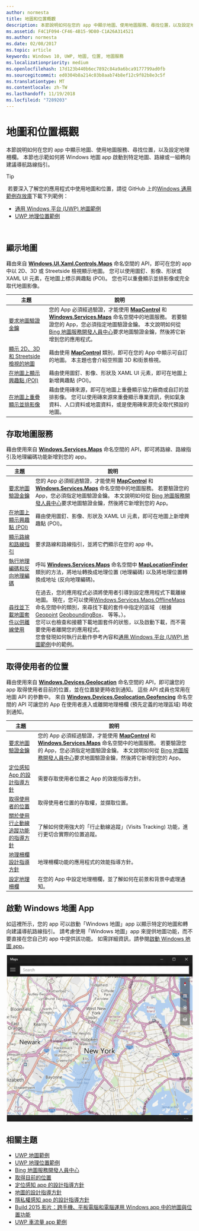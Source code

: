 ```yaml
---
author: normesta
title: 地圖和位置概觀
description: 本節說明如何在您的 app 中顯示地圖、使用地圖服務、尋找位置，以及設定地理柵欄。 本節也示範如何將 Windows 地圖應用程式啟動到特定地圖、路線或一組轉向建議導航路線指引。
ms.assetid: F4C1F094-CF46-4B15-9D80-C1A26A314521
ms.author: normesta
ms.date: 02/08/2017
ms.topic: article
keywords: Windows 10, UWP, 地圖, 位置, 地圖服務
ms.localizationpriority: medium
ms.openlocfilehash: 17d123b440b6ec7892c84a9a6bca9177799ad0fb
ms.sourcegitcommit: ed0304b8a214c03b8aab74b8ef12c9f82b8e3c5f
ms.translationtype: MT
ms.contentlocale: zh-TW
ms.lasthandoff: 11/19/2018
ms.locfileid: "7289203"
---
```

# <a name="maps-and-location-overview"></a>地圖和位置概觀




本節說明如何在您的 app 中顯示地圖、使用地圖服務、尋找位置，以及設定地理柵欄。 本節也示範如何將 Windows 地圖 app 啟動到特定地圖、路線或一組轉向建議導航路線指引。

> [!TIP]
> 若要深入了解您的應用程式中使用地圖和位置，請從 GitHub 上的[Windows 通用範例存放庫](http://go.microsoft.com/fwlink/p/?LinkId=619979)下載下列範例：
-   [通用 Windows 平台 (UWP) 地圖範例](http://go.microsoft.com/fwlink/p/?LinkId=619977)
-   [UWP 地理位置範例](http://go.microsoft.com/fwlink/p/?linkid=533278)

 

## <a name="display-maps"></a>顯示地圖


藉由來自 [**Windows.UI.Xaml.Controls.Maps**](https://msdn.microsoft.com/library/windows/apps/dn610751) 命名空間的 API，即可在您的 app 中以 2D、3D 或 Streetside 檢視顯示地圖。 您可以使用圖釘、影像、形狀或 XAML UI 元素，在地圖上標示興趣點 (POI)。 您也可以重疊顯示並排影像或完全取代地圖影像。

| 主題 | 說明 |
|-------|-------------|
| [要求地圖驗證金鑰](authentication-key.md) | 您的 App 必須經過驗證，才能使用 [**MapControl**](https://msdn.microsoft.com/library/windows/apps/dn637004) 和 [**Windows.Services.Maps**](https://msdn.microsoft.com/library/windows/apps/dn636979) 命名空間中的地圖服務。 若要驗證您的 App，您必須指定地圖驗證金鑰。 本文說明如何從 [Bing 地圖服務開發人員中心](https://www.bingmapsportal.com/)要求地圖驗證金鑰，然後將它新增到您的應用程式。 |
| [顯示 2D、3D 和 Streetside 檢視的地圖](display-maps.md) | 藉由使用 [**MapControl**](https://msdn.microsoft.com/library/windows/apps/dn637004) 類別，即可在您的 App 中顯示可自訂的地圖。 本主題也會介紹空照圖 3D 和街景檢視。 |
| [在地圖上顯示興趣點 (POI)](display-poi.md) | 藉由使用圖釘、影像、形狀及 XAML UI 元素，即可在地圖上新增興趣點 (POI)。 |
| [在地圖上重疊顯示並排影像](overlay-tiled-images.md) | 藉由使用磚來源，即可在地圖上重疊顯示協力廠商或自訂的並排影像。 您可以使用磚來源來重疊顯示專業資訊，例如氣象資料、人口資料或地震資料，或是使用磚來源完全取代預設的地圖。 |



## <a name="access-map-services"></a>存取地圖服務

藉由使用來自 [**Windows.Services.Maps**](https://msdn.microsoft.com/library/windows/apps/dn636979) 命名空間的 API，即可將路線、路線指引及地理編碼功能新增到您的 app。

| 主題 | 說明 |
|-----------------------------------------------------------|-----------------------------------------------------------------------------------------------------------------------------------------------------------------------------------------------------------------------------------------------------------------------------------------------------------------------------------------------|
| [要求地圖驗證金鑰](authentication-key.md) | 您的 App 必須經過驗證，才能使用 [**MapControl**](https://msdn.microsoft.com/library/windows/apps/dn637004) 和 [**Windows.Services.Maps**](https://msdn.microsoft.com/library/windows/apps/dn636979) 命名空間中的地圖服務。 若要驗證您的 App，您必須指定地圖驗證金鑰。 本文說明如何從 [Bing 地圖服務開發人員中心](https://www.bingmapsportal.com/)要求地圖驗證金鑰，然後將它新增到您的 App。 |
| [在地圖上顯示興趣點 (POI)](display-poi.md) | 藉由使用圖釘、影像、形狀及 XAML UI 元素，即可在地圖上新增興趣點 (POI)。 |
| [顯示路線和路線指引](routes-and-directions.md) | 要求路線和路線指引，並將它們顯示在您的 app 中。 |
| [執行地理編碼和反向地理編碼](geocoding.md) | 呼叫 [**Windows.Services.Maps**](https://msdn.microsoft.com/library/windows/apps/dn636979) 命名空間中 [**MapLocationFinder**](https://msdn.microsoft.com/library/windows/apps/dn627550) 類別的方法，將地址轉換成地理位置 (地理編碼) 以及將地理位置轉換成地址 (反向地理編碼)。 |
| [尋找並下載地圖套件以供離線使用](https://docs.microsoft.com/uwp/api/windows.services.maps.offlinemaps)| 在過去，您的應用程式必須將使用者引導到設定應用程式下載離線地圖。 現在，您可以使用[Windows.Services.Maps.OfflineMaps](https://docs.microsoft.com/en-us/uwp/api/windows.services.maps.offlinemaps)命名空間中的類別，來尋找下載的套件中指定的區域 （根據[Geopoint](https://docs.microsoft.com/uwp/api/Windows.Devices.Geolocation.Geopoint) [GeoboundingBox](https://docs.microsoft.com/en-us/uwp/api/windows.devices.geolocation.geoboundingbox)、 等等。）。 <br> 您可以也檢查和接聽下載地圖套件的狀態，以及啟動下載，而不需要使用者離開您的應用程式。 <br> 您會發現如何執行此動作參考內容和[通用 Windows 平台 (UWP) 地圖範例](http://go.microsoft.com/fwlink/p/?LinkId=619977)中的範例。

## <a name="get-the-users-location"></a>取得使用者的位置

藉由使用來自 [**Windows.Devices.Geolocation**](https://msdn.microsoft.com/library/windows/apps/br225603) 命名空間的 API，即可讓您的 app 取得使用者目前的位置，並在位置變更時收到通知。 這些 API 成員也常用在地圖 API 的參數中。 來自 [**Windows.Devices.Geolocation.Geofencing**](https://msdn.microsoft.com/library/windows/apps/dn263744) 命名空間的 API 可讓您的 App 在使用者進入或離開地理柵欄 (預先定義的地理區域) 時收到通知。

| 主題 | 說明 |
|-------------------------------------------------------------------|---------------------------------------------------------------------------------------------------------------------------------------------------------------------------------------------------------------------------------------------------------------------------------------------------------------------------------------------------------------------------------------------------------------------------------------------------------------------------------------|
| [要求地圖驗證金鑰](authentication-key.md) | 您的 App 必須經過驗證，才能使用 [**MapControl**](https://msdn.microsoft.com/library/windows/apps/dn637004) 和 [**Windows.Services.Maps**](https://msdn.microsoft.com/library/windows/apps/dn636979) 命名空間中的地圖服務。 若要驗證您的 App，您必須指定地圖驗證金鑰。 本文說明如何從 [Bing 地圖服務開發人員中心](https://www.bingmapsportal.com/)要求地圖驗證金鑰，然後將它新增到您的 App。 |
| [定位感知 App 的設計指導方針](guidelines-and-checklist-for-detecting-location.md) | 需要存取使用者位置之 App 的效能指導方針。 |
| [取得使用者的位置](get-location.md) | 取得使用者位置的存取權，並擷取位置。 | 
| [關於使用行止動線追蹤功能的指導方針](guidelines-for-visits.md) | 了解如何使用強大的「行止動線追蹤」(Visits Tracking) 功能，進行更切合實際的位置追蹤。 |
| [地理柵欄設計指導方針](guidelines-for-geofencing.md) | 地理柵欄功能的應用程式的效能指導方針。 |
| [設定地理柵欄](set-up-a-geofence.md) | 在您的 App 中設定地理柵欄，並了解如何在前景和背景中處理通知。 |

## <a name="launch-the-windows-maps-app"></a>啟動 Windows 地圖 App

如這裡所示，您的 app 可以啟動「Windows 地圖」app 以顯示特定的地圖和轉向建議導航路線指引。 請考慮使用「Windows 地圖」app 來提供地圖功能，而不要直接在您自己的 app 中提供該功能。 如需詳細資訊，請參閱[啟動 Windows 地圖 app](https://msdn.microsoft.com/library/windows/apps/mt228341)。

![Windows 地圖 app 的範例。](images/mapnyc.png)

## <a name="related-topics"></a>相關主題

* [UWP 地圖範例](http://go.microsoft.com/fwlink/p/?LinkId=619977)
* [UWP 地理位置範例](http://go.microsoft.com/fwlink/p/?linkid=533278)
* [Bing 地圖服務開發人員中心](https://www.bingmapsportal.com/)
* [取得目前的位置](get-location.md)
* [定位感知 app 的設計指導方針](guidelines-and-checklist-for-detecting-location.md)
* [地圖的設計指導方針](controls-map.md)
* [隱私權感知 app 的設計指導方針](https://msdn.microsoft.com/library/windows/apps/hh768223)
* [Build 2015 影片：跨手機、平板電腦和電腦運用 Windows app 中的地圖與位置功能](https://channel9.msdn.com/Events/Build/2015/2-757)
* [UWP 車流量 app 範例](http://go.microsoft.com/fwlink/p/?LinkId=619982)
